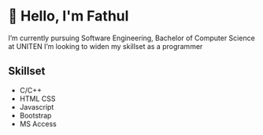 # 👋 Hello, I'm Fathul

 I’m currently pursuing Software Engineering, Bachelor of Computer Science at UNITEN
 I’m looking to widen my skillset as a programmer

## Skillset

- C/C++
- HTML CSS
- Javascript
- Bootstrap
- MS Access
